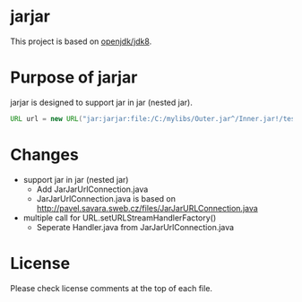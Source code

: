 # jarjar

This project is based on [openjdk/jdk8](https://github.com/openjdk/jdk8).

# Purpose of jarjar

jarjar is designed to support jar in jar (nested jar).

```java
URL url = new URL("jar:jarjar:file:/C:/mylibs/Outer.jar^/Inner.jar!/test.xml");
```
# Changes

- support jar in jar (nested jar)
  - Add JarJarUrlConnection.java
  - JarJarUrlConnection.java is based on http://pavel.savara.sweb.cz/files/JarJarURLConnection.java
- multiple call for URL.setURLStreamHandlerFactory()
  - Seperate Handler.java from JarJarUrlConnection.java
  
# License
Please check license comments at the top of each file.
